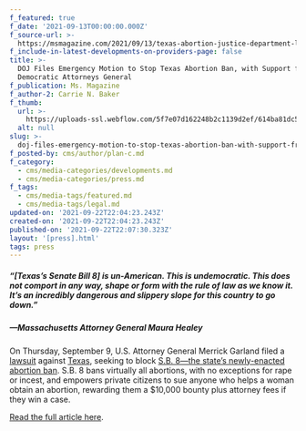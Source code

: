```yaml
---
f_featured: true
f_date: '2021-09-13T00:00:00.000Z'
f_source-url: >-
  https://msmagazine.com/2021/09/13/texas-abortion-justice-department-lawsuit-attorneys-general/
f_include-in-latest-developments-on-providers-page: false
title: >-
  DOJ Files Emergency Motion to Stop Texas Abortion Ban, with Support from
  Democratic Attorneys General
f_publication: Ms. Magazine
f_author-2: Carrie N. Baker
f_thumb:
  url: >-
    https://uploads-ssl.webflow.com/5f7e07d162248b2c1139d2ef/614ba81dc5ef502d20007091_1.jpg
  alt: null
slug: >-
  doj-files-emergency-motion-to-stop-texas-abortion-ban-with-support-from-democratic-attorneys-general
f_posted-by: cms/author/plan-c.md
f_category:
  - cms/media-categories/developments.md
  - cms/media-categories/press.md
f_tags:
  - cms/media-tags/featured.md
  - cms/media-tags/legal.md
updated-on: '2021-09-22T22:04:23.243Z'
created-on: '2021-09-22T22:04:23.243Z'
published-on: '2021-09-22T22:07:30.323Z'
layout: '[press].html'
tags: press
---
```


##### _“\[Texas’s Senate Bill 8\] is un-American. This is undemocratic. This does not comport in any way, shape or form with the rule of law as we know it. It’s an incredibly dangerous and slippery slope for this country to go down.”_

##### **_—Massachusetts Attorney General Maura Healey_**

On Thursday, September 9, U.S. Attorney General Merrick Garland filed a [lawsuit](https://apps.npr.org/documents/document.html?id=21060104-us-v-state-of-) against [Texas](https://msmagazine.com/tag/texas/), seeking to block [S.B. 8—the state’s newly-enacted abortion ban](https://legiscan.com/TX/text/SB8/id/2395961). S.B. 8 bans virtually all abortions, with no exceptions for rape or incest, and empowers private citizens to sue anyone who helps a woman obtain an abortion, rewarding them a $10,000 bounty plus attorney fees if they win a case.

[Read the full article here](https://msmagazine.com/2021/09/13/texas-abortion-justice-department-lawsuit-attorneys-general/).
